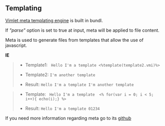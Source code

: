 ## Templating
[Vimlet meta templating engine](https://github.com/vimlet/vimlet-meta) is built in bundl. 

If *"parse"* option is set to true at input, meta will be applied to file content.

Meta is used to generate files from templates that allow the use of javascript.

**IE**

>* Template1:
>` Hello I'm a template <%template(template2.vmi)%>`
>
>* Template2:
> `I'm another template`
>
>* Result:
> `Hello I'm a template I'm another template`


>* Template:
>` Hello I'm a template 
> <%
> for(var i = 0; i < 5; i++){
> echo(i);}
> %>`
>
>* Result:
> `Hello I'm a template 01234`

If you need more information regarding meta go to its [github](https://github.com/vimlet/vimlet-meta)
